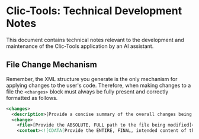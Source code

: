 # Clic-Tools: Technical Development Notes

This document contains technical notes relevant to the development and maintenance of the Clic-Tools application by an AI assistant.

## File Change Mechanism

Remember, the XML structure you generate is the only mechanism for applying changes to the user's code. Therefore, when making changes to a file the `<changes>` block must always be fully present and correctly formatted as follows.

```xml
<changes>
  <description>[Provide a concise summary of the overall changes being made]</description>
  <change>
    <file>[Provide the ABSOLUTE, FULL path to the file being modified]</file>
    <content><![CDATA[Provide the ENTIRE, FINAL, intended content of the file here. Do NOT provide diffs or partial snippets. Ensure all code is properly escaped within the CDATA section.

    